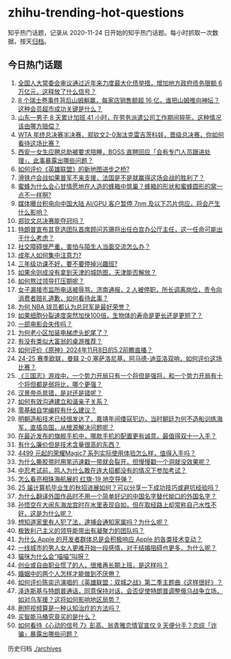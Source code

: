 # zhihu-trending-hot-questions

知乎热门话题，记录从 2020-11-24
日开始的知乎热门话题。每小时抓取一次数据，按天[归档](./archives)。

## 今日热门话题

<!-- BEGIN -->
<!-- 最后更新时间 Sat Nov 09 2024 03:00:29 GMT+0800 (China Standard Time) -->

1. [全国人大常委会审议通过近年来力度最大化债举措，增加地方政府债务限额 6 万亿元，这释放了什么信号？](https://www.zhihu.com/question/3553387106)
1. [8 个瑞士卷事件背后山姆躺赢，每家店销售额超 16 亿，谁把山姆推向神坛？这种会员超市成功关键是什么？](https://www.zhihu.com/question/3419331534)
1. [山东一男子 8 天累计加班 41 小时，在劳务派遣公司工作期间猝死，这种情况该由哪方赔偿？](https://www.zhihu.com/question/3462348690)
1. [WTA 年终总决赛半决赛，郑钦文2-0淘汰克雷吉茨科娃，晋级总决赛，你如何看待这场比赛？](https://www.zhihu.com/question/3539796339)
1. [西安一女生应聘总助被要求陪睡，BOSS 直聘回应「会有专门人员跟进处理」，此事暴露出哪些问题？](https://www.zhihu.com/question/3470567712)
1. [如何评价《英雄联盟》的新地图进步之桥?](https://www.zhihu.com/question/3489415813)
1. [滑铁卢会战如果普军不来支援，法国是不是就赢得这场会战的胜利了？](https://www.zhihu.com/question/615007577)
1. [蜜蜂为什么会心甘情愿地在人造的蜂箱中筑巢？蜂箱的形状和蜜蜂圆形的窝一点不一样啊?](https://www.zhihu.com/question/388194938)
1. [媒体曝台积电向中国大陆 AI/GPU 客户暂停 7nm 及以下芯片供应，将会产生什么影响？](https://www.zhihu.com/question/3530073623)
1. [郑钦文总决赛能夺冠吗？](https://www.zhihu.com/question/2547855204)
1. [特朗普宣布其竞选团队首席顾问苏珊将出任白宫办公厅主任，这一任命可能出于什么考虑？](https://www.zhihu.com/question/3519242718)
1. [社交障碍很严重，害怕与陌生人当面交流怎么办？](https://www.zhihu.com/question/3043406184)
1. [成年人如何集中注意力?](https://www.zhihu.com/question/3370049222)
1. [三年级功课不好，要不要停掉兴趣班?](https://www.zhihu.com/question/3489056291)
1. [如果余则成没有拿到天津的城防图，天津能否解放？](https://www.zhihu.com/question/585391722)
1. [如何熬过领导打压期呢？](https://www.zhihu.com/question/667908480)
1. [女子漏接市监所电话被辱骂，济南通报，2 人被停职，所长调离岗位，责令向消费者赔礼道歉，如何看待此事？](https://www.zhihu.com/question/3426193020)
1. [为何 NBA 球员都认为总冠军是最好荣誉？](https://www.zhihu.com/question/459816879)
1. [如果细胞分裂速度突然加快100倍，生物体的寿命是更长还是更短了？](https://www.zhihu.com/question/951843198)
1. [一部电影会失传吗？](https://www.zhihu.com/question/21381181)
1. [为何老小区加装电梯虎头蛇尾了？](https://www.zhihu.com/question/759589179)
1. [有没有类似大富翁的桌游推荐？](https://www.zhihu.com/question/666769398)
1. [如何评价《原神》2024年11月8日的5.2前瞻直播？](https://www.zhihu.com/question/3584088166)
1. [24-25 赛季欧联，曼联 2-0 塞萨洛尼基，阿马德-迪亚洛双响，如何评价这场比赛？](https://www.zhihu.com/question/3508257577)
1. [《三国志》游戏中，一个势力开局只有一个将但是强将，和一个势力开局有十个将但都是弱将比，哪个更强？](https://www.zhihu.com/question/2614881639)
1. [汉景帝杀晁错，是对还是错呢？](https://www.zhihu.com/question/659653207)
1. [如何有效沟通建立和谐亲子关系？](https://www.zhihu.com/question/660611478)
1. [零基础自学编程有什么建议？](https://www.zhihu.com/question/3253247536)
1. [明朝造船技术已经很发达了，嘉靖年间倭寇犯边，当时朝廷为何不造船训练海军，直插岛国，从根源解决问题呢？](https://www.zhihu.com/question/3104098505)
1. [在最近发布的旗舰手机中，哪款手机的配置更有诚意，最值得双十一入手？](https://www.zhihu.com/question/3449177183)
1. [有什么廉价但是技术含量很高的东西？](https://www.zhihu.com/question/55556079)
1. [4499 元起的荣耀Magic7 系列实际使用体验怎么样，值得入手吗？](https://www.zhihu.com/question/3445457363)
1. [为什么撕胶带时用笔迅速戳一带就会裂开，但慢慢戳一个洞就没效果呢？](https://www.zhihu.com/question/2925453548)
1. [中忍考试前，鸣人为什么敢在连大招都没有的情况下参加考试？](https://www.zhihu.com/question/315982348)
1. [怎么看亮相珠海航展的 红旗-19 地空导弹？](https://www.zhihu.com/question/3217008130)
1. [25 届计算机毕业生的秋招进展如何？可以分享一下成功技巧或避坑经验吗？](https://www.zhihu.com/question/664740054)
1. [为什么翻译外国作品时不用一个简单好记的中国名字替代拗口的外国名字？](https://www.zhihu.com/question/372233696)
1. [孙悟空在大闹东海龙宫时在水里表现自如，但在取经路上却常称自己水性不好，这是为什么呢？](https://www.zhihu.com/question/1288705055)
1. [想知道家里有人犯了法，逮捕会通知家属吗？为什么呢？](https://www.zhihu.com/question/662381884)
1. [极致利己主义的领导能带出有凝聚力的团队吗？](https://www.zhihu.com/question/3134704078)
1. [为什么 Apple 的开发者群体总是会积极响应 Apple 的各类技术变动？](https://www.zhihu.com/question/3360467659)
1. [一线城市的男人女人更难开始一段感情，对于结婚阻碍也更多，为什么呢？](https://www.zhihu.com/question/666305921)
1. [猫咪为什么会“喵喵”叫呀？](https://www.zhihu.com/question/2761848073)
1. [创业或自由职业惯了的人，很难再长期上班，是这样吗？](https://www.zhihu.com/question/2827063565)
1. [婚姻中的两个人怎样才能做到不厌倦？](https://www.zhihu.com/question/3450066916)
1. [如何评价陈奕迅演唱的《英雄联盟：双城之战》第二季主题曲《这样很好》？](https://www.zhihu.com/question/3420586180)
1. [泽连斯基与特朗普通话，同意保持对话，会否促使特朗普调整俄乌战争立场，如对乌军援？这将如何影响地区局势？](https://www.zhihu.com/question/3325030046)
1. [刷短视频算是一种认知治疗的方法吗？](https://www.zhihu.com/question/742568996)
1. [买智能马桶究竟买的是什么？](https://www.zhihu.com/question/3439207034)
1. [如何看待《心动的信号 7》彭高、翁青雅恋情官宣仅 9 天便分手？恋综「诈骗」暴露出哪些问题？](https://www.zhihu.com/question/3476243284)

<!-- END -->

历史归档 [./archives](./archives)
